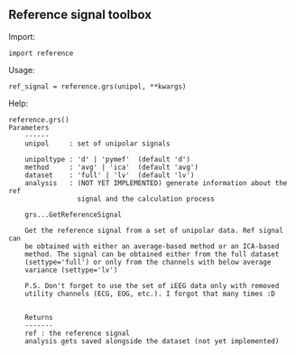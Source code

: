 Reference signal toolbox
------------------------

Import:

	import reference

Usage:
	
	ref_signal = reference.grs(unipol, **kwargs)
	
	
Help:

	reference.grs()
	Parameters
        ------
        unipol     : set of unipolar signals
        
        unipoltype : 'd' | 'pymef'  (default 'd')
        method     : 'avg' | 'ica'  (default 'avg')
        dataset    : 'full' | 'lv'  (default 'lv')
        analysis   : (NOT YET IMPLEMENTED) generate information about the ref 
                     signal and the calculation process 
        
        grs...GetReferenceSignal
        
        Get the reference signal from a set of unipolar data. Ref signal can
        be obtained with either an average-based method or an ICA-based
        method. The signal can be obtained either from the full dataset
        (settype='full') or only from the channels with below average 
        variance (settype='lv')
        
        P.S. Don't forget to use the set of iEEG data only with removed
        utility channels (ECG, EOG, etc.). I forgot that many times :D


        Returns 
        -------
        ref : the reference signal
        analysis gets saved alongside the dataset (not yet implemented)


